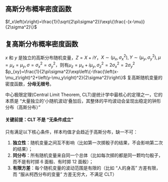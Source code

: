 ## 高斯分布概率密度函数
$f_x\left(x\right)=\frac{1}{\sqrt{2\pi\sigma^2}}\exp\{\frac{-(x-\mu)}{2\sigma^2}\}$

## 复高斯分布概率密度函数
$x$ 和 $y$ 是独立的高斯分布随机变量，$Z=X+iY$，$X\sim(\mu_{x},\sigma_{x}^{2}),Y\sim(\mu_{y},\sigma_{y}^{2}),\mu=\mu_{x}=\mu_{y},\sigma=\sigma_{x}^{2}=\sigma_{y}^{2}$，则有$\mu_z=\mu_x+i\mu_y,\sigma_z^2=2\sigma_x^2=2\sigma_y^2$
$p_{xy}=\frac{1}{2\pi\sigma^2}\exp\left\{-\frac{\left(x-\mu_z\right)^2+\left(y-\mu_y\right)^2}{2\sigma^2}\right\}$
复高斯随机变量的密度函数，**分母无根号**。

中心极限定理(Central Limit Theorem, CLT)是统计学中最核心的定理之一，它的本质是 “大量独立的‘小随机波动’叠加后，其整体的平均波动会呈现出稳定的钟形分布（高斯分布）”
#### 关键前提：CLT 不是 “无条件成立”
只有满足以下核心条件，样本均值才会趋近于高斯分布，缺一不可：
1. **独立性**：随机变量之间互不影响（比如第一次掷骰子的结果，不会影响第二次的结果）；
2. **同分布**：所有随机变量来自同一个总体（比如每次掷的都是同一颗均匀骰子，而不是有时掷 6 面骰、有时掷 12 面骰）；
3. **有限方差**：每个随机变量的波动范围是有限的（比如 “人的身高” 方差有限，而 “服从柯西分布的变量” 方差无穷大，不满足 CLT）
